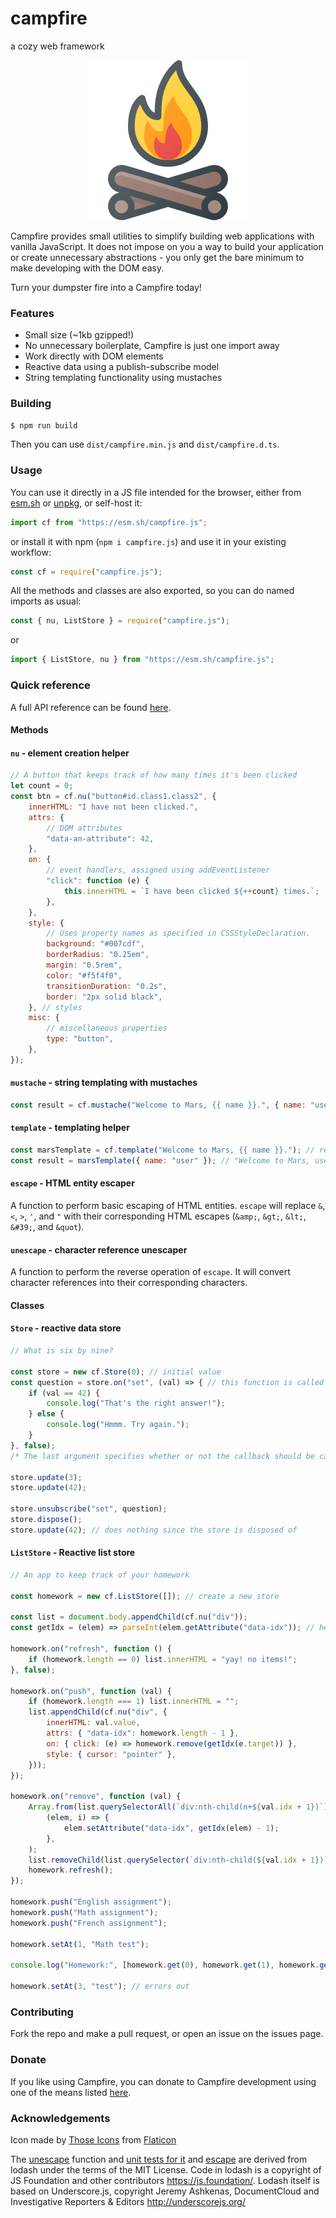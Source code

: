 # campfire

a cozy web framework

<p align='center'>
    <img src='campfire.png' alt='campfire logo' width=256 height=256>
</p>

Campfire provides small utilities to simplify building web applications with
vanilla JavaScript. It does not impose on you a way to build your application or
create unnecessary abstractions - you only get the bare minimum to make
developing with the DOM easy.

Turn your dumpster fire into a Campfire today!

### Features

- Small size (~1kb gzipped!)
- No unnecessary boilerplate, Campfire is just one import away
- Work directly with DOM elements
- Reactive data using a publish-subscribe model
- String templating functionality using mustaches

### Building

```sh
$ npm run build
```

Then you can use `dist/campfire.min.js` and `dist/campfire.d.ts`.

### Usage

You can use it directly in a JS file intended for the browser, either from
[esm.sh](https://esm.sh/campfire.js) or
[unpkg](https://unpkg.com/campfire.js@latest/dist/campfire.esm.min.js), or
self-host it:

```js
import cf from "https://esm.sh/campfire.js";
```

or install it with npm (`npm i campfire.js`) and use it in your existing
workflow:

```js
const cf = require("campfire.js");
```

All the methods and classes are also exported, so you can do named imports as
usual:

```js
const { nu, ListStore } = require("campfire.js");
```

or

```js
import { ListStore, nu } from "https://esm.sh/campfire.js";
```

### Quick reference

A full API reference can be found [here](#).
<!-- TODO: Change this to TSDoc path -->

#### Methods

#### `nu` - element creation helper

```js
// A button that keeps track of how many times it's been clicked
let count = 0;
const btn = cf.nu("button#id.class1.class2", {
    innerHTML: "I have not been clicked.",
    attrs: {
        // DOM attributes
        "data-an-attribute": 42,
    },
    on: {
        // event handlers, assigned using addEventListener
        "click": function (e) {
            this.innerHTML = `I have been clicked ${++count} times.`;
        },
    },
    style: {
        // Uses property names as specified in CSSStyleDeclaration.
        background: "#007cdf",
        borderRadius: "0.25em",
        margin: "0.5rem",
        color: "#f5f4f0",
        transitionDuration: "0.2s",
        border: "2px solid black",
    }, // styles
    misc: {
        // miscellaneous properties
        type: "button",
    },
});
```

#### `mustache` - string templating with mustaches

```js
const result = cf.mustache("Welcome to Mars, {{ name }}.", { name: "user" }); // "Welcome to Mars, user."
```

#### `template` - templating helper

```js
const marsTemplate = cf.template("Welcome to Mars, {{ name }}."); // returns a function
const result = marsTemplate({ name: "user" }); // "Welcome to Mars, user."
```

#### `escape` - HTML entity escaper

A function to perform basic escaping of HTML entities. `escape` will replace
`&`, `<`, `>`, `'`, and `"` with their corresponding HTML escapes (`&amp;`,
`&gt;`, `&lt;`, `&#39;`, and `&quot`).

#### `unescape` - character reference unescaper

A function to perform the reverse operation of `escape`. It will convert
character references into their corresponding characters.

#### Classes

#### `Store` - reactive data store

```js
// What is six by nine?

const store = new cf.Store(0); // initial value
const question = store.on("set", (val) => { // this function is called every time the value is changed
    if (val == 42) {
        console.log("That's the right answer!");
    } else {
        console.log("Hmmm. Try again.");
    }
}, false);
/* The last argument specifies whether or not the callback should be called right now with the current value of the store. */

store.update(3);
store.update(42);

store.unsubscribe("set", question);
store.dispose();
store.update(42); // does nothing since the store is disposed of
```

#### `ListStore` - Reactive list store

```js
// An app to keep track of your homework

const homework = new cf.ListStore([]); // create a new store

const list = document.body.appendChild(cf.nu("div"));
const getIdx = (elem) => parseInt(elem.getAttribute("data-idx")); // helper function

homework.on("refresh", function () {
    if (homework.length == 0) list.innerHTML = "yay! no items!";
}, false);

homework.on("push", function (val) {
    if (homework.length === 1) list.innerHTML = "";
    list.appendChild(cf.nu("div", {
        innerHTML: val.value,
        attrs: { "data-idx": homework.length - 1 },
        on: { click: (e) => homework.remove(getIdx(e.target)) },
        style: { cursor: "pointer" },
    }));
});

homework.on("remove", function (val) {
    Array.from(list.querySelectorAll(`div:nth-child(n+${val.idx + 1})`)).forEach(
        (elem, i) => {
            elem.setAttribute("data-idx", getIdx(elem) - 1);
        },
    );
    list.removeChild(list.querySelector(`div:nth-child(${val.idx + 1})`));
    homework.refresh();
});

homework.push("English assignment");
homework.push("Math assignment");
homework.push("French assignment");

homework.setAt(1, "Math test");

console.log("Homework:", [homework.get(0), homework.get(1), homework.get(2)].join(", "));

homework.setAt(3, "test"); // errors out
```

### Contributing

Fork the repo and make a pull request, or open an issue on the issues page.

### Donate

If you like using Campfire, you can donate to Campfire development using one of
the means listed [here](https://shantaram.xyz/contact/donate.html).

### Acknowledgements

Icon made by [Those Icons](https://www.flaticon.com/authors/those-icons) from
[Flaticon](https://www.flaticon.com/)

The [unescape](https://github.com/lodash/lodash/blob/master/unescape.js)
function and
[unit tests for it](https://github.com/lodash/lodash/blob/master/test/unescape.js)
and [escape](https://github.com/lodash/lodash/blob/master/test/escape.test.js)
are derived from lodash under the terms of the MIT License. Code in lodash is a
copyright of JS Foundation and other contributors <https://js.foundation/>.
Lodash itself is based on Underscore.js, copyright Jeremy Ashkenas,
DocumentCloud and Investigative Reporters & Editors <http://underscorejs.org/>
